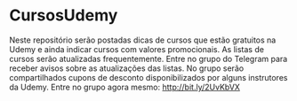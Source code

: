 # CursosUdemy
Neste repositório serão postadas dicas de cursos que estão gratuitos na Udemy e ainda indicar cursos com valores promocionais. As listas de cursos serão atualizadas frequentemente. Entre no grupo do Telegram para receber avisos sobre as atualizações das listas. No grupo serão compartilhados cupons de desconto disponibilizados por alguns instrutores da Udemy. Entre no grupo agora mesmo: http://bit.ly/2UvKbVX
